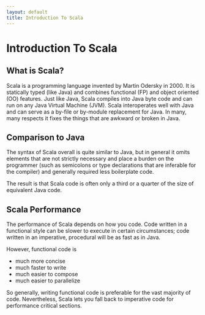 ```yaml
---
layout: default
title: Introduction To Scala
---
```

<div id='TutorialDocumentData' data-prev='/tutorial/tutorial_00_00_scala_resources.html' data-next='/tutorial/tutorial_00_10_intro_to_scalatron.html' />

# Introduction To Scala

## What is Scala?

Scala is a programming language invented by Martin Odersky in 2000. It is statically typed
(like Java) and combines functional (FP) and object oriented (OO) features. Just like Java,
Scala compiles into Java byte code and can run on any Java Virtual Machine (JVM). Scala
interoperates well with Java and can serve as a by-file or by-module replacement for Java.
In many, many respects it fixes the things that are awkward or broken in Java.


## Comparison to Java

The syntax of Scala overall is quite similar to Java, but in general it omits elements that
are not strictly necessary and place a burden on the programmer (such as semicolons or
type declarations that are inferable for the compiler) and generally required less
boilerplate code.

The result is that Scala code is often only a third or a quarter of the size of equivalent
Java code.


## Scala Performance

The performance of Scala depends on how you code. Code written in a functional style can be
slower to execute in certain circumstances; code written in an imperative, procedural will
be as fast as in Java.

However, functional code is

* much more concise
* much faster to write
* much easier to compose
* much easier to parallelize

So generally, writing functional code is preferable for the vast majority of code.
Nevertheless, Scala lets you fall back to imperative code for performance critical
sections.

